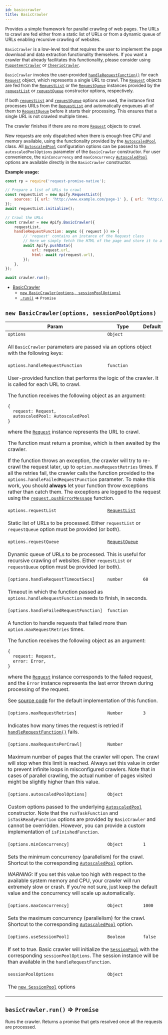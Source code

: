 ```yaml
---
id: basiccrawler
title: BasicCrawler
---
```


<a name="BasicCrawler"></a>

Provides a simple framework for parallel crawling of web pages. The URLs to crawl are fed either from a static list of URLs or from a dynamic queue of
URLs enabling recursive crawling of websites.

`BasicCrawler` is a low-level tool that requires the user to implement the page download and data extraction functionality themselves. If you want a
crawler that already facilitates this functionality, please consider using [`PuppeteerCrawler`](puppeteercrawler) or
[`CheerioCrawler`](cheeriocrawler).

`BasicCrawler` invokes the user-provided [`handleRequestFunction()`](#new_BasicCrawler_new) for each [`Request`](request) object, which represents a
single URL to crawl. The [`Request`](request) objects are fed from the [`RequestList`](requestlist) or the [`RequestQueue`](requestqueue) instances
provided by the [`requestList`](#new_BasicCrawler_new) or [`requestQueue`](#new_BasicCrawler_new) constructor options, respectively.

If both [`requestList`](#new_BasicCrawler_new) and [`requestQueue`](#new_BasicCrawler_new) options are used, the instance first processes URLs from
the [`RequestList`](requestlist) and automatically enqueues all of them to [`RequestQueue`](requestqueue) before it starts their processing. This
ensures that a single URL is not crawled multiple times.

The crawler finishes if there are no more [`Request`](request) objects to crawl.

New requests are only dispatched when there is enough free CPU and memory available, using the functionality provided by the
[`AutoscaledPool`](autoscaledpool) class. All [`AutoscaledPool`](autoscaledpool) configuration options can be passed to the `autoscaledPoolOptions`
parameter of the `BasicCrawler` constructor. For user convenience, the `minConcurrency` and `maxConcurrency` [`AutoscaledPool`](autoscaledpool)
options are available directly in the `BasicCrawler` constructor.

**Example usage:**

```javascript
const rp = require('request-promise-native');

// Prepare a list of URLs to crawl
const requestList = new Apify.RequestList({
    sources: [{ url: 'http://www.example.com/page-1' }, { url: 'http://www.example.com/page-2' }],
});
await requestList.initialize();

// Crawl the URLs
const crawler = new Apify.BasicCrawler({
    requestList,
    handleRequestFunction: async ({ request }) => {
        // 'request' contains an instance of the Request class
        // Here we simply fetch the HTML of the page and store it to a dataset
        await Apify.pushData({
            url: request.url,
            html: await rp(request.url),
        });
    },
});

await crawler.run();
```

-   [BasicCrawler](basiccrawler)
    -   [`new BasicCrawler(options, sessionPoolOptions)`](#new_BasicCrawler_new)
    -   [`.run()`](#BasicCrawler+run) ⇒ `Promise`

<a name="new_BasicCrawler_new"></a>

## `new BasicCrawler(options, sessionPoolOptions)`

<table>
<thead>
<tr>
<th>Param</th><th>Type</th><th>Default</th>
</tr>
</thead>
<tbody>
<tr>
<td><code>options</code></td><td><code>Object</code></td><td></td>
</tr>
<tr>
<td colspan="3"><p>All <code>BasicCrawler</code> parameters are passed
  via an options object with the following keys:</p>
</td></tr><tr>
<td><code>options.handleRequestFunction</code></td><td><code>function</code></td><td></td>
</tr>
<tr>
<td colspan="3"><p>User-provided function that performs the logic of the crawler. It is called for each URL to crawl.</p>
<p>  The function receives the following object as an argument:</p>
<pre><code>{
  request: Request,
  autoscaledPool: AutoscaledPool
}</code></pre><p>  where the <a href="request"><code>Request</code></a> instance represents the URL to crawl.</p>
<p>  The function must return a promise, which is then awaited by the crawler.</p>
<p>  If the function throws an exception, the crawler will try to re-crawl the
  request later, up to <code>option.maxRequestRetries</code> times.
  If all the retries fail, the crawler calls the function
  provided to the <code>options.handleFailedRequestFunction</code> parameter.
  To make this work, you should <strong>always</strong>
  let your function throw exceptions rather than catch them.
  The exceptions are logged to the request using the
  <a href="request#Request+pushErrorMessage"><code>request.pushErrorMessage</code></a> function.</p>
</td></tr><tr>
<td><code>options.requestList</code></td><td><code><a href="requestlist">RequestList</a></code></td><td></td>
</tr>
<tr>
<td colspan="3"><p>Static list of URLs to be processed.
  Either <code>requestList</code> or <code>requestQueue</code> option must be provided (or both).</p>
</td></tr><tr>
<td><code>options.requestQueue</code></td><td><code><a href="requestqueue">RequestQueue</a></code></td><td></td>
</tr>
<tr>
<td colspan="3"><p>Dynamic queue of URLs to be processed. This is useful for recursive crawling of websites.
  Either <code>requestList</code> or <code>requestQueue</code> option must be provided (or both).</p>
</td></tr><tr>
<td><code>[options.handleRequestTimeoutSecs]</code></td><td><code>number</code></td><td><code>60</code></td>
</tr>
<tr>
<td colspan="3"><p>Timeout in which the function passed as <code>options.handleRequestFunction</code> needs to finish, in seconds.</p>
</td></tr><tr>
<td><code>[options.handleFailedRequestFunction]</code></td><td><code>function</code></td><td></td>
</tr>
<tr>
<td colspan="3"><p>A function to handle requests that failed more than <code>option.maxRequestRetries</code> times.</p>
<p>  The function receives the following object as an argument:</p>
<pre><code>{
  request: Request,
  error: Error,
}</code></pre><p>  where the <a href="request"><code>Request</code></a> instance corresponds to the failed request, and the <code>Error</code> instance
  represents the last error thrown during processing of the request.</p>
<p>  See
  <a href="https://github.com/apifytech/apify-js/blob/master/src/crawlers/basic_crawler.js#L11" target="_blank">source code</a>
  for the default implementation of this function.</p>
</td></tr><tr>
<td><code>[options.maxRequestRetries]</code></td><td><code>Number</code></td><td><code>3</code></td>
</tr>
<tr>
<td colspan="3"><p>Indicates how many times the request is retried if <a href="#new_BasicCrawler_new"><code>handleRequestFunction()</code></a> fails.</p>
</td></tr><tr>
<td><code>[options.maxRequestsPerCrawl]</code></td><td><code>Number</code></td><td></td>
</tr>
<tr>
<td colspan="3"><p>Maximum number of pages that the crawler will open. The crawl will stop when this limit is reached.
  Always set this value in order to prevent infinite loops in misconfigured crawlers.
  Note that in cases of parallel crawling, the actual number of pages visited might be slightly higher than this value.</p>
</td></tr><tr>
<td><code>[options.autoscaledPoolOptions]</code></td><td><code>Object</code></td><td></td>
</tr>
<tr>
<td colspan="3"><p>Custom options passed to the underlying <a href="autoscaledpool"><code>AutoscaledPool</code></a> constructor.
  Note that the <code>runTaskFunction</code> and <code>isTaskReadyFunction</code> options
  are provided by <code>BasicCrawler</code> and cannot be overridden.
  However, you can provide a custom implementation of <code>isFinishedFunction</code>.</p>
</td></tr><tr>
<td><code>[options.minConcurrency]</code></td><td><code>Object</code></td><td><code>1</code></td>
</tr>
<tr>
<td colspan="3"><p>Sets the minimum concurrency (parallelism) for the crawl. Shortcut to the corresponding <a href="autoscaledpool"><code>AutoscaledPool</code></a> option.</p>
<p>  <em>WARNING:</em> If you set this value too high with respect to the available system memory and CPU, your crawler will run extremely slow or crash.
  If you&#39;re not sure, just keep the default value and the concurrency will scale up automatically.</p>
</td></tr><tr>
<td><code>[options.maxConcurrency]</code></td><td><code>Object</code></td><td><code>1000</code></td>
</tr>
<tr>
<td colspan="3"><p>Sets the maximum concurrency (parallelism) for the crawl. Shortcut to the corresponding <a href="autoscaledpool"><code>AutoscaledPool</code></a> option.</p>
</td></tr><tr>
<td><code>[options.useSessionPool]</code></td><td><code>Boolean</code></td><td><code>false</code></td>
</tr>
<tr>
<td colspan="3"><p>If set to true. Basic crawler will initialize the  <a href="sessionpool"><code>SessionPool</code></a> with the corresponding <code>sessionPoolOptions</code>.
  The session instance will be than available in the <code>handleRequestFunction</code>.</p>
</td></tr><tr>
<td><code>sessionPoolOptions</code></td><td><code>Object</code></td><td></td>
</tr>
<tr>
<td colspan="3"><p>The <a href="sessionpool#new_SessionPool_new"><code>new SessionPool</code></a> options</p>
</td></tr></tbody>
</table>
<a name="BasicCrawler+run"></a>

## `basicCrawler.run()` ⇒ `Promise`

Runs the crawler. Returns a promise that gets resolved once all the requests are processed.
